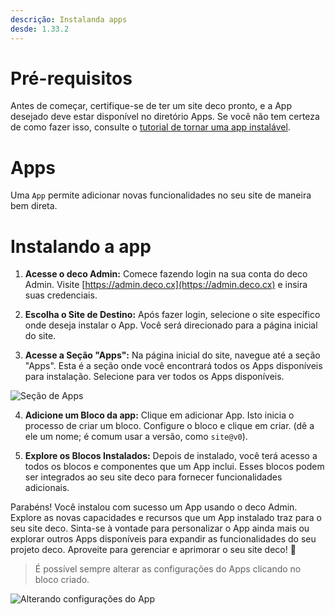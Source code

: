 ```yaml
---
descrição: Instalanda apps
desde: 1.33.2
---
```


# Pré-requisitos

Antes de começar, certifique-se de ter um site deco pronto, e a App desejado deve estar disponível no diretório Apps. Se você não tem certeza de como fazer isso, consulte o [tutorial de tornar uma app instalável](/docs/pt/developing/making-an-app-installable).

# Apps

Uma `App` permite adicionar novas funcionalidades no seu site de maneira bem direta.

# Instalando a app

1. **Acesse o deco Admin:** Comece fazendo login na sua conta do deco Admin. Visite [https://admin.deco.cx](https://admin.deco.cx) e insira suas credenciais.

2. **Escolha o Site de Destino:** Após fazer login, selecione o site específico onde deseja instalar o App. Você será direcionado para a página inicial do site.

3. **Acesse a Seção "Apps":** Na página inicial do site, navegue até a seção "Apps". Esta é a seção onde você encontrará todos os Apps disponíveis para instalação. Selecione para ver todos os Apps disponíveis.

![Seção de Apps](https://github.com/deco-cx/apps/assets/882438/e2533612-6828-4fb6-9959-96f000ca3537)

4. **Adicione um Bloco da app:** Clique em adicionar App. Isto inicia o processo de criar um bloco. Configure o bloco e clique em criar. (dê a ele um nome; é comum usar a versão, como `site@v0`).

5. **Explore os Blocos Instalados:** Depois de instalado, você terá acesso a todos os blocos e componentes que um App inclui. Esses blocos podem ser integrados ao seu site deco para fornecer funcionalidades adicionais.

Parabéns! Você instalou com sucesso um App usando o deco Admin. Explore as novas capacidades e recursos que um App instalado traz para o seu site deco. Sinta-se à vontade para personalizar o App ainda mais ou explorar outros Apps disponíveis para expandir as funcionalidades do seu projeto deco. Aproveite para gerenciar e aprimorar o seu site deco! 🚀

> É possível sempre alterar as configurações do Apps clicando no bloco criado.

![Alterando configurações do App](https://github.com/deco-cx/apps/assets/882438/5cf7fe48-89b1-47cd-be82-2f7ff601e640)